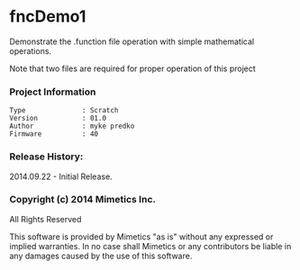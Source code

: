 fncDemo1
========

Demonstrate the .function file operation with simple mathematical operations.

Note that two files are required for proper operation of this project

### Project Information
```
Type              : Scratch
Version           : 01.0
Author            : myke predko
Firmware          : 40
```

### Release History:
2014.09.22 - Initial Release.

### Copyright (c) 2014 Mimetics Inc.
All Rights Reserved

This software is provided by Mimetics "as is" without any expressed or implied warranties.  In no case shall Mimetics or any contributors be liable in any damages caused by the use of this software.  
